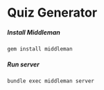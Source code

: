 Quiz Generator
==============

##### Install Middleman

`gem install middleman`

##### Run server

`bundle exec middleman server`